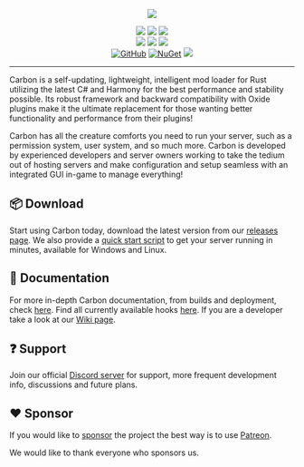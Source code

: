<p align="center">
  <img src="https://codefling.com/uploads/monthly_2023_03/image.thumb.png.276343ad1b15a658368a7ae6e252172f.png" />
</p><p align="center">
  <a href="https://github.com/CarbonCommunity/Carbon.Core/releases/tag/edge_build"><img src="https://github.com/Carbon-Modding/Carbon.Core/actions/workflows/edge-build.yml/badge.svg" /></a>
  <a href="https://github.com/CarbonCommunity/Carbon.Core/releases/tag/preview_build"><img src="https://github.com/Carbon-Modding/Carbon.Core/actions/workflows/preview-build.yml/badge.svg" /></a>
  <a href="https://github.com/CarbonCommunity/Carbon.Core/releases/latest"><img src="https://github.com/Carbon-Modding/Carbon.Core/actions/workflows/production-build.yml/badge.svg" /></a>
  <br />
    <a href="https://github.com/CarbonCommunity/Carbon.Core/releases/tag/rustbeta_staging_build"><img src="https://github.com/Carbon-Modding/Carbon.Core/actions/workflows/rust-staging-build.yml/badge.svg" /></a>
    <a href="https://github.com/CarbonCommunity/Carbon.Core/releases/tag/rustbeta_aux01_build"><img src="https://github.com/Carbon-Modding/Carbon.Core/actions/workflows/rust-aux01-build.yml/badge.svg" /></a>
    <a href="https://github.com/CarbonCommunity/Carbon.Core/releases/tag/rustbeta_aux02_build"><img src="https://github.com/Carbon-Modding/Carbon.Core/actions/workflows/rust-aux02-build.yml/badge.svg" /></a>
  <br />
  <a href="https://github.com/CarbonCommunity/Carbon.Core/blob/develop/LICENSE"><img alt="GitHub" src="https://img.shields.io/github/license/CarbonCommunity/Carbon.Core" /></a>
  <a href="https://www.nuget.org/packages/Carbon.Community"><img alt="NuGet" src="https://img.shields.io/nuget/v/Carbon.Community.svg" /></a>
  <a href="https://github.com/GameServerManagers/LinuxGSM/releases/latest"><img src="https://img.shields.io/badge/LinuxGSM-v23.2.0-informational" /></a>
  <hr />
</p>

Carbon is a self-updating, lightweight, intelligent mod loader for Rust utilizing the latest C# and Harmony for the best performance and stability possible. Its robust framework and backward compatibility with Oxide plugins make it the ultimate replacement for those wanting better functionality and performance from their plugins!

Carbon has all the creature comforts you need to run your server, such as a permission system, user system, and so much more. Carbon is developed by experienced developers and server owners working to take the tedium out of hosting servers and make configuration and setup seamless with an integrated GUI in-game to manage everything!

## :package: Download
Start using Carbon today, download the latest version from our [releases page][production].
We also provide a [quick start script][quick-start] to get your server running in minutes, available for Windows and Linux.

## :blue_book: Documentation

For more in-depth Carbon documentation, from builds and deployment, check [here][documentation].
Find all currently available hooks [here][hooks].
If you are a developer take a look at our [Wiki page][wiki].

## :question: Support

Join our official [Discord server][discord] for support, more frequent development info, discussions and future plans.

## :heart: Sponsor

If you would like to [sponsor][patreon] the project the best way is to use [Patreon].

We would like to thank everyone who sponsors us.


[hooks]: https://carboncommunity.gitbook.io/docs/core/hooks/carbon-hooks
[wiki]: https://github.com/CarbonCommunity/Carbon.Core/wiki
[discord]: https://discord.gg/eXPcNKK4yd
[documentation]: https://carboncommunity.gitbook.io/docs
[patreon]: https://patreon.com/CarbonCommunity
[production]: https://github.com/CarbonCommunity/Carbon.Core/releases/tag/production_build
[quick-start]: https://github.com/CarbonCommunity/Carbon.QuickStart
